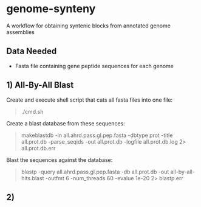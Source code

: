 # genome-synteny
A workflow for obtaining syntenic blocks from annotated genome assemblies
## Data Needed
- Fasta file containing gene peptide sequences for each genome

## 1) All-By-All Blast
Create and execute shell script that cats all fasta files into one file:
> ./cmd.sh

Create a blast database from these sequences:
> makeblastdb -in all.ahrd.pass.gl.pep.fasta -dbtype prot -title all.prot.db -parse_seqids -out all.prot.db -logfile all.prot.db.log 2> all.prot.db.err

Blast the sequences against the database:
> blastp -query all.ahrd.pass.gl.pep.fasta -db all.prot.db -out all-by-all-hits.blast -outfmt 6 -num_threads 60 -evalue 1e-20 2> blastp.err

## 2) 
